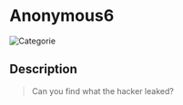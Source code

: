 # Anonymous6
![Categorie](https://img.shields.io/badge/Category-OSINT-blue?style=for-the-badge)

## Description
>Can you find what the hacker leaked?
